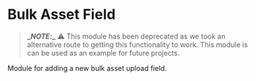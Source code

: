 # Bulk Asset Field

> **__NOTE_:_** ⚠️ This module has been deprecated as we took an alternative route to getting this functionality to work. This module is can be used as an example for future projects.

Module for adding a new bulk asset upload field.
